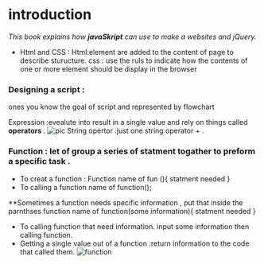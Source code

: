 # introduction 
*This book explains how **javaSkript** can use to make a websites and jQuery.*
 - Html and CSS :
 Html:element are added to the content of page to describe sturucture.
 css : use the ruls to indicate how the contents of one or more element should be display in the browser 

 ### Designing a script :
 ones you know the goal of script and represented by flowchart


 Expression :evealute into result in a single value and rely on things called **operators** .
 ![pic](https://www.startertutorials.com/corejava/wp-content/uploads/2014/10/Arithmetic-operators.jpg)
 String opertor :just one string operator + .

 ### Function : let of group a series of statment togather to preform a specific task .
- To creat a function :
 Function name of fun  (){
  statment needed
}
- To calling a function 
name of function();

**Sometimes a function needs specific information , put that inside the parnthses
function name of function(some information){
  statment needed
}
- To calling function that need information.
input some information then calling function.
- Getting a single value out of a function :return information to the code that called them.
![function](https://www.miltonmarketing.com/wp-content/uploads/2018/04/mmjavascriptfunctions234234234functions-min.png)